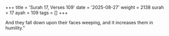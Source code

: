 +++
title = 'Surah 17, Verses 109'
date = '2025-08-27'
weight = 2138
surah = 17
ayah = 109
tags = []
+++

And they fall down upon their faces weeping, and it increases them in humility.”